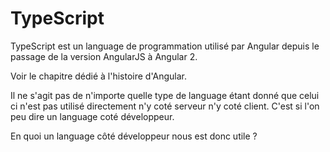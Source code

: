 # TypeScript

TypeScript est un language de programmation utilisé par Angular depuis le passage de la version AngularJS à Angular 2.

Voir le chapitre dédié à l'histoire d'Angular.


Il ne s'agit pas de n'importe quelle type de language étant donné que celui ci n'est pas utilisé directement n'y coté serveur n'y coté client.
C'est si l'on peu dire un language coté développeur.

En quoi un language côté développeur nous est donc utile ?

